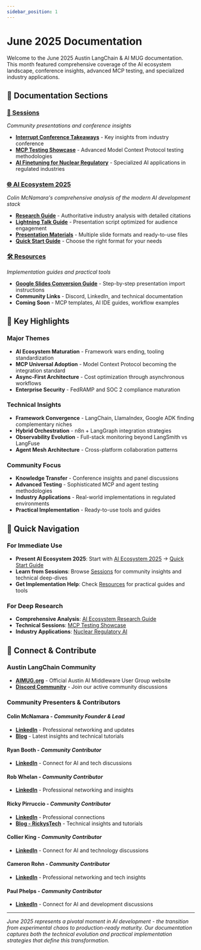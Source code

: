```yaml
---
sidebar_position: 1
---
```


# June 2025 Documentation

Welcome to the June 2025 Austin LangChain & AI MUG documentation. This month featured comprehensive coverage of the AI ecosystem landscape, conference insights, advanced MCP testing, and specialized industry applications.

## 📁 **Documentation Sections**

### **[📅 Sessions](./sessions/)**
*Community presentations and conference insights*
- **[Interrupt Conference Takeaways](./sessions/interrupt-conference-takeaways.md)** - Key insights from industry conference
- **[MCP Testing Showcase](./sessions/mcp-testing-showcase.md)** - Advanced Model Context Protocol testing methodologies  
- **[AI Finetuning for Nuclear Regulatory](./sessions/ai-finetuning-nuclear-regulatory.md)** - Specialized AI applications in regulated industries

### **[🌐 AI Ecosystem 2025](./ai-ecosystem-2025/)**
*Colin McNamara's comprehensive analysis of the modern AI development stack*
- **[Research Guide](./ai-ecosystem-2025/research-guide.md)** - Authoritative industry analysis with detailed citations
- **[Lightning Talk Guide](./ai-ecosystem-2025/lightning-talk-guide.md)** - Presentation script optimized for audience engagement
- **[Presentation Materials](./ai-ecosystem-2025/)** - Multiple slide formats and ready-to-use files
- **[Quick Start Guide](./ai-ecosystem-2025/index.md#-quick-start-guide)** - Choose the right format for your needs

### **[🛠️ Resources](./resources/)**
*Implementation guides and practical tools*
- **[Google Slides Conversion Guide](./resources/google-slides-conversion-guide.md)** - Step-by-step presentation import instructions
- **Community Links** - Discord, LinkedIn, and technical documentation
- **Coming Soon** - MCP templates, AI IDE guides, workflow examples

## 🎯 **Key Highlights**

### **Major Themes**
- **AI Ecosystem Maturation** - Framework wars ending, tooling standardization
- **MCP Universal Adoption** - Model Context Protocol becoming the integration standard
- **Async-First Architecture** - Cost optimization through asynchronous workflows
- **Enterprise Security** - FedRAMP and SOC 2 compliance maturation

### **Technical Insights**
- **Framework Convergence** - LangChain, LlamaIndex, Google ADK finding complementary niches
- **Hybrid Orchestration** - n8n + LangGraph integration strategies
- **Observability Evolution** - Full-stack monitoring beyond LangSmith vs LangFuse
- **Agent Mesh Architecture** - Cross-platform collaboration patterns

### **Community Focus**
- **Knowledge Transfer** - Conference insights and panel discussions
- **Advanced Testing** - Sophisticated MCP and agent testing methodologies
- **Industry Applications** - Real-world implementations in regulated environments
- **Practical Implementation** - Ready-to-use tools and guides

## 🚀 **Quick Navigation**

### **For Immediate Use**
- **Present AI Ecosystem 2025**: Start with [AI Ecosystem 2025](./ai-ecosystem-2025/) → [Quick Start Guide](./ai-ecosystem-2025/index.md#-quick-start-guide)
- **Learn from Sessions**: Browse [Sessions](./sessions/) for community insights and technical deep-dives
- **Get Implementation Help**: Check [Resources](./resources/) for practical guides and tools

### **For Deep Research**
- **Comprehensive Analysis**: [AI Ecosystem Research Guide](./ai-ecosystem-2025/research-guide.md)
- **Technical Sessions**: [MCP Testing Showcase](./sessions/mcp-testing-showcase.md)
- **Industry Applications**: [Nuclear Regulatory AI](./sessions/ai-finetuning-nuclear-regulatory.md)

## 🔗 **Connect & Contribute**

### **Austin LangChain Community**
- **[AIMUG.org](https://aimug.org)** - Official Austin AI Middleware User Group website
- **[Discord Community](https://discord.gg/JzWgadPFQd)** - Join our active community discussions

### **Community Presenters & Contributors**

#### **Colin McNamara** - *Community Founder & Lead*
- **[LinkedIn](https://www.linkedin.com/in/colinmcnamara/)** - Professional networking and updates
- **[Blog](https://colinmcnamara.com)** - Latest insights and technical tutorials

#### **Ryan Booth** - *Community Contributor*
- **[LinkedIn](https://www.linkedin.com/in/ryan-booth/)** - Connect for AI and tech discussions

#### **Rob Whelan** - *Community Contributor*
- **[LinkedIn](https://www.linkedin.com/in/rob-whelan/)** - Professional networking and insights

#### **Ricky Pirruccio** - *Community Contributor*
- **[LinkedIn](https://www.linkedin.com/in/ricky-pirruccio/)** - Professional connections
- **[Blog - RickysTech](https://rickystech.com)** - Technical insights and tutorials

#### **Collier King** - *Community Contributor*
- **[LinkedIn](https://www.linkedin.com/in/collier-king/)** - Connect for AI and technology discussions

#### **Cameron Rohn** - *Community Contributor*
- **[LinkedIn](https://www.linkedin.com/in/cameron-rohn/)** - Professional networking and tech insights

#### **Paul Phelps** - *Community Contributor*
- **[LinkedIn](https://www.linkedin.com/in/paul-phelps/)** - Connect for AI and development discussions

---

*June 2025 represents a pivotal moment in AI development - the transition from experimental chaos to production-ready maturity. Our documentation captures both the technical evolution and practical implementation strategies that define this transformation.*
